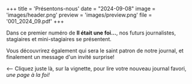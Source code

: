 +++
title = 'Présentons-nous'
date = "2024-09-08"
image = 'images/header.png'
preview = 'images/preview.png'
file = '001_2024_09.pdf'
+++

Dans ce premier numéro de **Il était une foi...**, nos futurs
journalistes, stagiaires et mini-stagiaires se présentent.

Vous découvrirez également qui sera le saint patron de notre
journal, et finalement un message d'un invité surprise!

<-- Cliquez juste là, sur la vignette,
pour lire votre nouveau journal favori, *une page à la foi!*
